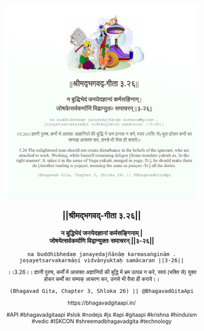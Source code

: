 <img src="../../asset/BG_3_26.png"/>
<center><h2>||श्रीमद्‍भगवद्‍-गीता ३.२६||</h2>
<h3>न बुद्धिभेदं जनयेदज्ञानां कर्मसङ्गिनाम् |<br/>जोषयेत्सर्वकर्माणि विद्वान्युक्तः समाचरन् ||३-२६||</h3>
<pre>na buddhibhedaṃ janayedajñānāṃ karmasaṅginām .<br/>joṣayetsarvakarmāṇi vidvānyuktaḥ samācaran ||3-26||</pre>
<p>।।3.26।। ज्ञानी पुरुष, कर्मों में आसक्त अज्ञानियों की बुद्धि में भ्रम उत्पन्न न करे, स्वयं (भक्ति से) युक्त होकर कर्मों का सम्यक् आचरण कर, उनसे भी वैसा ही कराये।।</p>
<pre>(Bhagavad Gita, Chapter 3, Shloka 26) || @BhagavadGitaApi</pre><p>https://bhagavadgitaapi.in/</p><p>#API #bhagavadgitaapi #slok #nodejs #js #api #gitaapi #krishna #hinduism #vedic #ISKCON #shreemadbhagavadgita #technology</p></center>